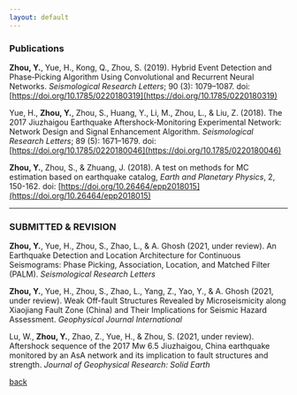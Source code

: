```yaml
---
layout: default
---
```

### Publications

**Zhou, Y.**, Yue, H., Kong, Q., Zhou, S. (2019). Hybrid Event Detection and Phase‐Picking Algorithm Using Convolutional and Recurrent Neural Networks. *Seismological Research Letters*; 90 (3): 1079–1087. doi: [https://doi.org/10.1785/0220180319](https://doi.org/10.1785/0220180319) 

Yue, H., **Zhou, Y.**, Zhou, S., Huang, Y., Li, M., Zhou, L., & Liu, Z. (2018). The 2017 Jiuzhaigou Earthquake Aftershock‐Monitoring Experimental Network: Network Design and Signal Enhancement Algorithm. *Seismological Research Letters*; 89 (5): 1671–1679. doi: [https://doi.org/10.1785/0220180046](https://doi.org/10.1785/0220180046) 

**Zhou, Y.**, Zhou, S., & Zhuang, J. (2018). A test on methods for MC estimation based on earthquake catalog, *Earth and Planetary Physics*, 2, 150-162. doi: [https://doi.org/10.26464/epp2018015](https://doi.org/10.26464/epp2018015)

* * *
### SUBMITTED & REVISION

**Zhou, Y.**, Yue, H., Zhou, S., Zhao, L., & A. Ghosh (2021, under review). An Earthquake Detection and Location Architecture for Continuous Seismograms: Phase Picking, Association, Location, and Matched Filter (PALM). *Seismological Research Letters* 

**Zhou, Y.**, Yue, H., Zhou, S., Zhao, L., Yang, Z., Yao, Y., & A. Ghosh (2021, under review). Weak Off-fault Structures Revealed by Microseismicity along Xiaojiang Fault Zone (China) and Their Implications for Seismic Hazard Assessment. *Geophysical Journal International*

Lu, W., **Zhou, Y.**, Zhao, Z., Yue, H., & Zhou, S. (2021, under review). Aftershock sequence of the 2017 Mw 6.5 Jiuzhaigou, China earthquake monitored by an AsA network and its implication to fault structures and strength. *Journal of Geophysical Research: Solid Earth*


[back](./)